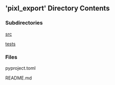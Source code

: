 ## 'pixl_export' Directory Contents

### Subdirectories

[src](./src/README.md)

[tests](./tests/README.md)

### Files

pyproject.toml

README.md

